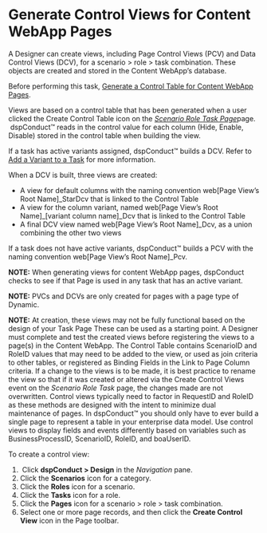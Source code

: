 # Generate Control Views for Content WebApp Pages

A Designer can create views, including Page Control Views (PCV) and Data
Control Views (DCV), for a scenario \> role \> task combination. These
objects are created and stored in the Content WebApp’s database.

Before performing this task, [Generate a Control Table for Content
WebApp Pages](Generate_a_Control_Table_for_Content_WebApp_Pages.htm).

Views are based on a control table that has been generated when a user
clicked the Create Control Table icon on the
<span style="font-style: italic;">[Scenario Role Task
Page](../Page_Desc/Scenario_Role_Task_Page.htm)</span>page.  dspConduct™
reads in the control value for each column (Hide, Enable, Disable)
stored in the control table when building the view.

If a task has active variants assigned, dspConduct™ builds a DCV. Refer
to [Add a Variant to a Task](Add_a_Variant_to_a_Task.htm) for more
information.

When a DCV is built, three views are created:

  - A view for default columns with the naming convention web\[Page
    View’s Root Name\]\_StarDcv that is linked to the Control Table
  - A view for the column variant, named web\[Page View’s Root
    Name\]\_\[variant column name\]\_Dcv that is linked to the Control
    Table
  - A final DCV view named web\[Page View’s Root Name\]\_Dcv, as a union
    combining the other two views

If a task does not have active variants, dspConduct™ builds a PCV with
the naming convention web\[Page View’s Root Name\]\_Pcv.

**NOTE:** When generating views for content WebApp pages, dspConduct
checks to see if that Page is used in any task that has an active
variant.

<span style="font-weight: bold;">NOTE:</span> PVCs and DCVs are only
created for pages with a page type of Dynamic.

<span style="font-weight: bold;">NOTE:</span> At creation, these views
may not be fully functional based on the design of your Task Page These
can be used as a starting point. A Designer must complete and test the
created views before registering the views to a page(s) in the Content
WebApp. The Control Table contains ScenarioID and RoleID values that may
need to be added to the view, or used as join criteria to other tables,
or registered as Binding Fields in the Link to Page Column criteria. If
a change to the views is to be made, it is best practice to rename the
view so that if it was created or altered via the Create Control Views
event on the <span style="font-style: italic;">Scenario Role Task</span>
page, the changes made are not overwritten. Control views typically need
to factor in RequestID and RoleID as these methods are designed with the
intent to minimize dual maintenance of pages. In dspConduct™ you should
only have to ever build a single page to represent a table in your
enterprise data model. Use control views to display fields and events
differently based on variables such as BusinessProcessID, ScenarioID,
RoleID, and boaUserID.

To create a control view:

1.   Click <span style="font-weight: bold;">dspConduct \> Design</span>
    in the <span style="font-style: italic;">Navigation</span> pane.
2.  Click the <span style="font-weight: bold;">Scenarios</span> icon for
    a category.
3.  Click the <span style="font-weight: bold;">Roles</span> icon for a
    scenario.
4.  Click the <span style="font-weight: bold;">Tasks</span> icon for a
    role.
5.  Click the <span style="font-weight: bold;">Pages</span> icon for a
    scenario \> role \> task combination.
6.  Select one or more page records, and then click the
    <span style="font-weight: bold;">Create Control View</span> icon in
    the Page toolbar.
